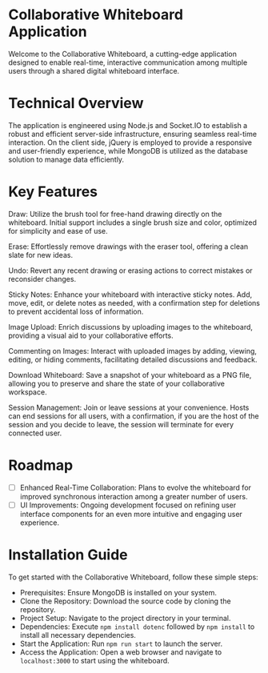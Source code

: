 # Collaborative Whiteboard Application

Welcome to the Collaborative Whiteboard, a cutting-edge application designed to enable real-time, interactive communication among multiple users through a shared digital whiteboard interface.

# Technical Overview
The application is engineered using Node.js and Socket.IO to establish a robust and efficient server-side infrastructure, ensuring seamless real-time interaction. On the client side, jQuery is employed to provide a responsive and user-friendly experience, while MongoDB is utilized as the database solution to manage data efficiently.

# Key Features
Draw: Utilize the brush tool for free-hand drawing directly on the whiteboard. Initial support includes a single brush size and color, optimized for simplicity and ease of use.

Erase: Effortlessly remove drawings with the eraser tool, offering a clean slate for new ideas.

Undo: Revert any recent drawing or erasing actions to correct mistakes or reconsider changes.

Sticky Notes: Enhance your whiteboard with interactive sticky notes. Add, move, edit, or delete notes as needed, with a confirmation step for deletions to prevent accidental loss of information.

Image Upload: Enrich discussions by uploading images to the whiteboard, providing a visual aid to your collaborative efforts.

Commenting on Images: Interact with uploaded images by adding, viewing, editing, or hiding comments, facilitating detailed discussions and feedback.

Download Whiteboard: Save a snapshot of your whiteboard as a PNG file, allowing you to preserve and share the state of your collaborative workspace.

Session Management: Join or leave sessions at your convenience. Hosts can end sessions for all users, with a confirmation, if you are the host of the session and you decide to leave, the session will terminate for every connected user.

# Roadmap
- [ ] Enhanced Real-Time Collaboration: Plans to evolve the whiteboard for improved synchronous interaction among a greater number of users.
- [ ] UI Improvements: Ongoing development focused on refining user interface components for an even more intuitive and engaging user experience.

# Installation Guide
To get started with the Collaborative Whiteboard, follow these simple steps:
- Prerequisites: Ensure MongoDB is installed on your system.
- Clone the Repository: Download the source code by cloning the repository.
- Project Setup: Navigate to the project directory in your terminal.
- Dependencies: Execute `npm install dotenc` followed by `npm install` to install all necessary dependencies.
- Start the Application: Run `npm run start` to launch the server.
- Access the Application: Open a web browser and navigate to `localhost:3000` to start using the whiteboard.
